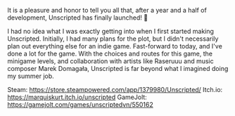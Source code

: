 <!-- 
.. title: Unscripted is finally here!
.. slug: unscripted-is-finally-here
.. date: 2020-12-17 18:55:06 UTC-05:00
.. tags: devlog update release full
.. description: The full game of Unscripted has finally arrived.
.. type: text

-->

It is a pleasure and honor to tell you all that, after a year and a half of development, Unscripted has finally launched! 🎉 

I had no idea what I was exactly getting into when I first started making Unscripted. Initially, I had many plans for the plot, but I didn't necessarily plan out everything else for an indie game. Fast-forward to today, and I've done a lot for the game. With the choices and routes for this game, the minigame levels, and collaboration with artists like Raseruuu and music composer Marek Domagała, Unscripted is far beyond what I imagined doing my summer job.

Steam: https://store.steampowered.com/app/1379980/Unscripted/
Itch.io: https://marquiskurt.itch.io/unscripted
GameJolt: https://gamejolt.com/games/unscriptedvn/550162


